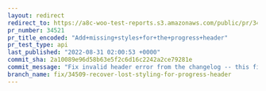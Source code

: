 ```yaml
---
layout: redirect
redirect_to: https://a8c-woo-test-reports.s3.amazonaws.com/public/pr/34521/api/index.html
pr_number: 34521
pr_title_encoded: "Add+missing+styles+for+the+progress+header"
pr_test_type: api
last_published: "2022-08-31 02:00:53 +0000"
commit_sha: 2a10089e96d58b63e5f2c6d16c2242a2ce79281e
commit_message: "Fix invalid header error from the changelog -- this file is not relat…"
branch_name: fix/34509-recover-lost-styling-for-progress-header
---
```

